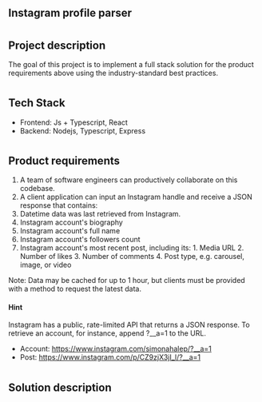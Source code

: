 
## Instagram profile parser
#
## Project description
The goal of this project is to implement a full stack solution for the product requirements above using the industry-standard best practices.
#
## Tech Stack
- Frontend: Js + Typescript, React
- Backend: Nodejs, Typescript, Express
#
## Product requirements

1. A team of software engineers can productively collaborate on this codebase.
2. A client application can input an Instagram handle and receive a JSON response that contains:
  1. Datetime data was last retrieved from Instagram.
  2. Instagram account's biography
  3. Instagram account's full name
  4. Instagram account's followers count
  5. Instagram account's most recent post, including its:
    1. Media URL
    2. Number of likes
    3. Number of comments
    4. Post type, e.g. carousel, image, or video

Note: Data may be cached for up to 1 hour, but clients must be provided with a method to request the latest data.

#### Hint

Instagram has a public, rate-limited API that returns a JSON response. To retrieve an account, for instance, append ?__a=1 to the URL.
- Account: https://www.instagram.com/simonahalep/?__a=1
- Post: https://www.instagram.com/p/CZ9zjX3jI_l/?__a=1

#
## Solution description